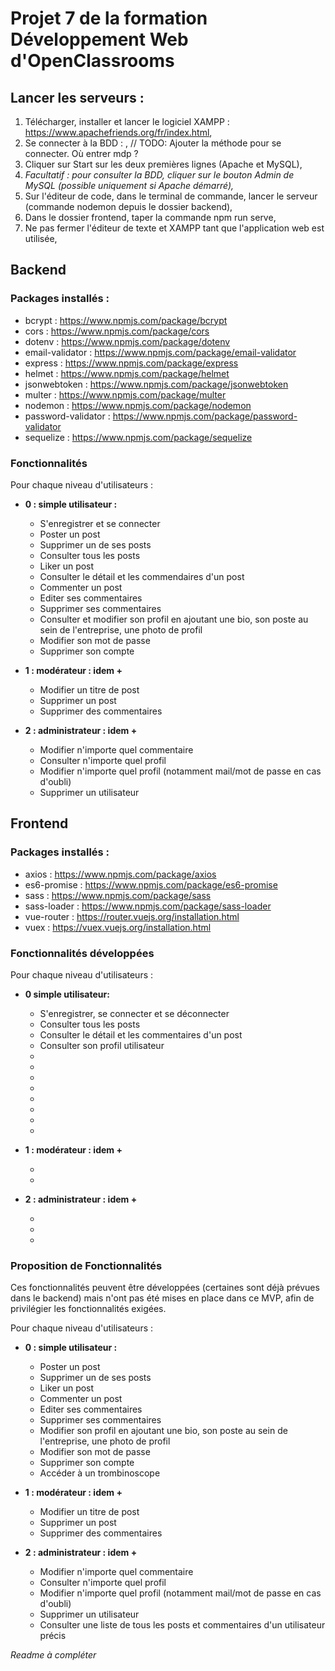 # Projet 7 de la formation Développement Web d'OpenClassrooms

## Lancer les serveurs :

1) Télécharger, installer et lancer le logiciel XAMPP : https://www.apachefriends.org/fr/index.html,
2) Se connecter à la BDD : ,
// TODO: Ajouter la méthode pour se connecter. Où entrer mdp ?
3) Cliquer sur Start sur les deux premières lignes (Apache et MySQL),
4) *Facultatif : pour consulter la BDD, cliquer sur le bouton Admin de MySQL (possible uniquement si Apache démarré),*
5) Sur l'éditeur de code, dans le terminal de commande, lancer le serveur (commande nodemon depuis le dossier backend),
6) Dans le dossier frontend, taper la commande npm run serve,
7) Ne pas fermer l'éditeur de texte et XAMPP tant que l'application web est utilisée,

## Backend
### Packages installés :

* bcrypt : https://www.npmjs.com/package/bcrypt
* cors : https://www.npmjs.com/package/cors
* dotenv : https://www.npmjs.com/package/dotenv
* email-validator : https://www.npmjs.com/package/email-validator
* express : https://www.npmjs.com/package/express
* helmet : https://www.npmjs.com/package/helmet
* jsonwebtoken : https://www.npmjs.com/package/jsonwebtoken
* multer : https://www.npmjs.com/package/multer
* nodemon : https://www.npmjs.com/package/nodemon
* password-validator : https://www.npmjs.com/package/password-validator
* sequelize : https://www.npmjs.com/package/sequelize


### Fonctionnalités

Pour chaque niveau d'utilisateurs :

* **0 : simple utilisateur :**
  
  - S'enregistrer et se connecter
  - Poster un post
  - Supprimer un de ses posts
  - Consulter tous les posts
  - Liker un post
  - Consulter le détail et les commendaires d'un post
  - Commenter un post
  - Editer ses commentaires
  - Supprimer ses commentaires
  - Consulter et modifier son profil en ajoutant une bio, son poste au sein de l'entreprise, une photo de profil
  - Modifier son mot de passe
  - Supprimer son compte
* **1 : modérateur : idem +**
  
  - Modifier un titre de post
  - Supprimer un post
  - Supprimer des commentaires
* **2 : administrateur : idem +**
  
  - Modifier n'importe quel commentaire
  - Consulter n'importe quel profil
  - Modifier n'importe quel profil (notamment mail/mot de passe en cas d'oubli)
  - Supprimer un utilisateur

## Frontend
### Packages installés :

* axios : https://www.npmjs.com/package/axios
* es6-promise : https://www.npmjs.com/package/es6-promise
* sass : https://www.npmjs.com/package/sass
* sass-loader : https://www.npmjs.com/package/sass-loader
* vue-router : https://router.vuejs.org/installation.html
* vuex : https://vuex.vuejs.org/installation.html

### Fonctionnalités développées

Pour chaque niveau d'utilisateurs :

* **0 simple utilisateur:**

  - S'enregistrer, se connecter et se déconnecter
  - Consulter tous les posts 
  - Consulter le détail et les commentaires d'un post
  - Consulter son profil utilisateur
  - 
  - 
  - 
  - 
  - 
  - 
  - 
  - 
  
* **1 : modérateur : idem +**
  
  - 
  - 
  
* **2 : administrateur : idem +**
  
  - 
  - 
  - 

### Proposition de Fonctionnalités

Ces fonctionnalités peuvent être développées (certaines sont déjà prévues dans le backend) mais n'ont pas été mises en place dans ce MVP, afin de privilégier les fonctionnalités exigées.

Pour chaque niveau d'utilisateurs :

* **0 : simple utilisateur :**

  - Poster un post
  - Supprimer un de ses posts
  - Liker un post
  - Commenter un post
  - Editer ses commentaires
  - Supprimer ses commentaires
  - Modifier son profil en ajoutant une bio, son poste au sein de l'entreprise, une photo de profil
  - Modifier son mot de passe
  - Supprimer son compte
  - Accéder à un trombinoscope
  
* **1 : modérateur : idem +**
  
  - Modifier un titre de post
  - Supprimer un post
  - Supprimer des commentaires
* **2 : administrateur : idem +**
  
  - Modifier n'importe quel commentaire
  - Consulter n'importe quel profil
  - Modifier n'importe quel profil (notamment mail/mot de passe en cas d'oubli)
  - Supprimer un utilisateur
  - Consulter une liste de tous les posts et commentaires d'un utilisateur précis


*Readme à compléter*